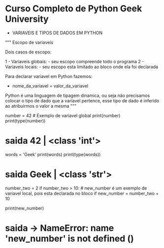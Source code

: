# Curso Completo de Python Geek University

- VARIAVEIS E TIPOS DE DADOS EM PYTHON

"""
Escopo de variaveis

Dois casos de escopo:

1 - Variaveis globais:
    - seu escopo compreende todo o programa
2 - Variaveis locais:
    - seu escopo esta limitado ao bloco onde ela foi declarada

Para declarar variavel em Python fazemos:
- nome_da_variavel = valor_da_variavel

Python é uma linguagem de tipagem dinamica, ou seja não precisamos colocar o tipo de dado que a variavel pertence,
esse tipo de dado é inferido ao atribuirmos o valor a mesma
"""

number = 42  # Exemplo de variavel global
print(number)
print(type(number))
# saida 42 | <class 'int'>

words = 'Geek'
print(words)
print(type(words))
# saida Geek | <class 'str'>


number_two = 2
if number_two > 10:
    # new_number é um exemplo de variavel local, pois esta declarada no bloco if
    new_number = number_two + 10

print(new_number)
# saida -> NameError: name 'new_number' is not defined ()




